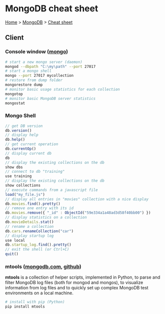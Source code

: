 # MongoDB cheat sheet

[Home](../readme.md) > [MongoDB](./readme.md) > [Cheat sheet](./cheatsheet.md)

## Client

### Console window ([mongo](https://docs.mongodb.com/manual/reference/program/mongo))

```bash
# start a new mongo server (daemon)
mongod --dbpath "C:\my\path" --port 27017
# start a mongo shell
mongo --port 27017 mycollection
# restore from dump folder
mongorestore dump
# monitor basic usage statistics for each collection
mongotop
# monitor basic MongoDB server statistics
mongostat
```

### Mongo Shell

```javascript
// get DB version
db.version()
// display help
db.help()
// get current operation
db.currentOp()
// display current db
db
// display the existing collections on the db
show dbs
// connect to db "training"
use training
// display the existing collections on the db
show collections
// execute commands from a javascript file
load("my_file.js")
// display all entries in "movies" collection with a nice display
db.movies.find().pretty()
// remove one entry with its id
db.movies.remove({ "_id" : ObjectId("59e334a1a48ad3d58f40bb00") })
// display statistics on a collection
db.movieDetails.stat()
// rename a collection
db.cars.renameCollection("car")
// display startup log
use local
db.startup_log.find().pretty()
// exit the shell (or Ctrl+C)
quit()
```

### mtools ([mongodb.com](https://www.mongodb.com/blog/post/introducing-mtools), [github](https://github.com/rueckstiess/mtools/blob/master/INSTALL.md))

**mtools** is a collection of helper scripts, implemented in Python, to parse and filter MongoDB log files (both for mongod and mongos), to visualize information from log files and to quickly set up complex MongoDB test environments on a local machine.

```bash
# install with pip (Python)
pip install mtools
```
